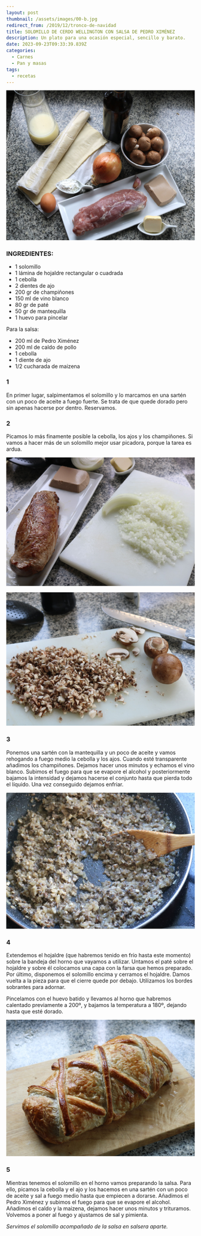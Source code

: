 ```yaml
---
layout: post
thumbnail: /assets/images/00-b.jpg
redirect_from: /2019/12/tronco-de-navidad
title: SOLOMILLO DE CERDO WELLINGTON CON SALSA DE PEDRO XIMÉNEZ
description: Un plato para una ocasión especial, sencillo y barato.
date: 2023-09-23T09:33:39.839Z
categories:
  - Carnes
  - Pan y masas
tags:
  - recetas
---
```

![](/assets/images/01-b.jpg)

### INGREDIENTES:

* 1 solomillo
* 1﻿ lámina de hojaldre rectangular o cuadrada
* 1﻿ cebolla
* 2﻿ dientes de ajo
* 2﻿00 gr de champiñones
* 1﻿50 ml  de vino blanco
* 8﻿0 gr de paté
* 5﻿0 gr de mantequilla
* 1﻿ huevo para pincelar

P﻿ara la salsa:

* 2﻿00 ml de Pedro Ximénez
* 2﻿00 ml de caldo de pollo
* 1﻿ cebolla
* 1﻿ diente de ajo
* 1﻿/2 cucharada de maizena

### 1

En primer lugar, salpimentamos el solomillo y lo marcamos en una sartén con un poco de aceite a fuego fuerte. Se trata de que quede dorado pero sin apenas hacerse por dentro. Reservamos.

### 2

P﻿icamos lo más finamente posible la cebolla, los ajos y los champiñones. Si vamos a hacer más de un solomillo mejor usar picadora, porque la tarea es ardua.

![](/assets/images/02-b.jpg)

![](/assets/images/03-b.jpg)

### 3

P﻿onemos una sartén con la mantequilla y un poco de aceite y vamos rehogando a fuego medio la cebolla y los ajos. Cuando esté transparente añadimos los champiñones. Dejamos hacer unos minutos y echamos el vino blanco. Subimos el fuego para que se evapore el alcohol y posteriormente bajamos la intensidad y dejamos hacerse el conjunto hasta que pierda todo el líquido. Una vez conseguido dejamos enfriar.

![](/assets/images/04-b.jpg)

### 4

E﻿xtendemos el hojaldre (que habremos tenido en frío hasta este momento) sobre la bandeja del horno que vayamos a utilizar. Untamos el paté sobre el hojaldre y sobre él colocamos una capa con la farsa que hemos preparado. Por último, disponemos el solomillo encima y cerramos el hojaldre. Damos vuelta a la pieza para que el cierre quede por debajo. Utilizamos los bordes sobrantes para adornar. 

Pincelamos con el huevo batido y llevamos al horno que habremos calentado previamente a 200º, y bajamos la temperatura a 180º, dejando hasta que esté dorado.

![](/assets/images/06-b.jpg)

### 5

M﻿ientras tenemos el solomillo en el horno vamos preparando la salsa. Para ello, picamos la cebolla y el ajo y los hacemos en una sartén con un poco de aceite y sal a fuego medio hasta que empiecen a dorarse. Añadimos el Pedro Ximénez y subimos el fuego para que se evapore el alcohol. Añadimos el caldo y la maizena, dejamos hacer unos minutos y trituramos. Volvemos a poner al fuego y ajustamos de sal y pimienta.

*S﻿ervimos el solomillo acompañado de la salsa en salsera aparte.*